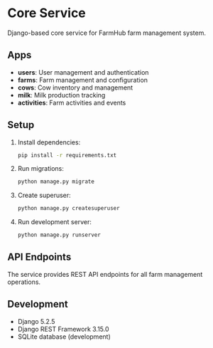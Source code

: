 # Core Service

Django-based core service for FarmHub farm management system.

## Apps

- **users**: User management and authentication
- **farms**: Farm management and configuration
- **cows**: Cow inventory and management
- **milk**: Milk production tracking
- **activities**: Farm activities and events

## Setup

1. Install dependencies:
   ```bash
   pip install -r requirements.txt
   ```

2. Run migrations:
   ```bash
   python manage.py migrate
   ```

3. Create superuser:
   ```bash
   python manage.py createsuperuser
   ```

4. Run development server:
   ```bash
   python manage.py runserver
   ```

## API Endpoints

The service provides REST API endpoints for all farm management operations.

## Development

- Django 5.2.5
- Django REST Framework 3.15.0
- SQLite database (development)
